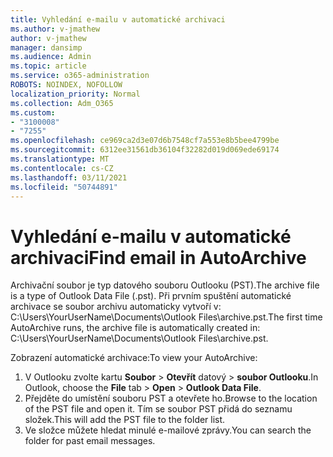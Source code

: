 ```yaml
---
title: Vyhledání e-mailu v automatické archivaci
ms.author: v-jmathew
author: v-jmathew
manager: dansimp
ms.audience: Admin
ms.topic: article
ms.service: o365-administration
ROBOTS: NOINDEX, NOFOLLOW
localization_priority: Normal
ms.collection: Adm_O365
ms.custom:
- "3100008"
- "7255"
ms.openlocfilehash: ce969ca2d3e07d6b7548cf7a553e8b5bee4799be
ms.sourcegitcommit: 6312ee31561db36104f32282d019d069ede69174
ms.translationtype: MT
ms.contentlocale: cs-CZ
ms.lasthandoff: 03/11/2021
ms.locfileid: "50744891"
---
```

# <a name="find-email-in-autoarchive"></a><span data-ttu-id="067dd-102">Vyhledání e-mailu v automatické archivaci</span><span class="sxs-lookup"><span data-stu-id="067dd-102">Find email in AutoArchive</span></span>

<span data-ttu-id="067dd-103">Archivační soubor je typ datového souboru Outlooku (PST).</span><span class="sxs-lookup"><span data-stu-id="067dd-103">The archive file is a type of Outlook Data File (.pst).</span></span> <span data-ttu-id="067dd-104">Při prvním spuštění automatické archivace se soubor archivu automaticky vytvoří v: C:\Users\YourUserName\Documents\Outlook Files\archive.pst.</span><span class="sxs-lookup"><span data-stu-id="067dd-104">The first time AutoArchive runs, the archive file is automatically created in: C:\Users\YourUserName\Documents\Outlook Files\archive.pst.</span></span>

<span data-ttu-id="067dd-105">Zobrazení automatické archivace:</span><span class="sxs-lookup"><span data-stu-id="067dd-105">To view your AutoArchive:</span></span>

1. <span data-ttu-id="067dd-106">V Outlooku zvolte kartu **Soubor** > **Otevřít** datový  >  **soubor Outlooku**.</span><span class="sxs-lookup"><span data-stu-id="067dd-106">In Outlook, choose the **File** tab > **Open** > **Outlook Data File**.</span></span>
2. <span data-ttu-id="067dd-107">Přejděte do umístění souboru PST a otevřete ho.</span><span class="sxs-lookup"><span data-stu-id="067dd-107">Browse to the location of the PST file and open it.</span></span> <span data-ttu-id="067dd-108">Tím se soubor PST přidá do seznamu složek.</span><span class="sxs-lookup"><span data-stu-id="067dd-108">This will add the PST file to the folder list.</span></span>
3. <span data-ttu-id="067dd-109">Ve složce můžete hledat minulé e-mailové zprávy.</span><span class="sxs-lookup"><span data-stu-id="067dd-109">You can search the folder for past email messages.</span></span>
